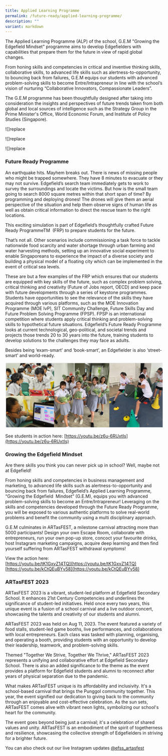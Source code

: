 ```yaml
---
title: Applied Learning Programme
permalink: /future-ready/applied-learning-programme/
description: ""
variant: markdown
---
```

The Applied Learning Programme (ALP) of the school, G.E.M "Growing the Edgefield Mindset"&nbsp;programme aims to develop Edgefielders with capabilities that prepare them for the future in view of rapid global changes.&nbsp;  
  
From honing skills and competencies in critical and inventive thinking skills, collaborative skills, to advanced life skills such as alertness-to-opportunity, to bouncing back from failures, G.E.M equips our students with advanced problem-solving skills to become Entre/Intrapreneur in line with the school’s vision of nurturing “Collaborative Innovators, Compassionate Leaders”.&nbsp;&nbsp;&nbsp;  
  
The G.E.M programme has been thoughtfully designed after taking into consideration the insights and perspectives of future trends taken from both global and local sources of intelligence such as the Strategy Group in the Prime Minister's Office, World Economic Forum, and Institute of Policy Studies (Singapore).

![]replace

![]replace

![]replace

### Future Ready Programme&nbsp;  

An earthquake hits. Mayhem breaks out. There is news of missing people who might be trapped somewhere. They have 8 minutes to evacuate or they may not survive. Edgefield’s search team immediately gets to work to survey the surroundings and locate the victims. But how is the small team going to search 8000 square metres within that short span of time? By programming and deploying drones! The drones will give them an aerial perspective of the situation and help them observe signs of human life as well as obtain critical information to direct the rescue team to the right locations.&nbsp;

This exciting simulation is part of Edgefield’s thoughtfully crafted Future Ready ProgrammeTM&nbsp; (FRP) to prepare students for the future.

That’s not all. Other scenarios include commissioning a task force to tackle nationwide food scarcity and water shortage through urban farming and water harvesting methods, setting up an innovative social experiment to enable Singaporeans to experience the impact of a diverse society and building a physical model of a floating city which can be implemented in the event of critical sea levels.&nbsp;

These are but a few examples of the FRP which ensures that our students are equipped with key skills of the future, such as complex problem solving, critical thinking and creativity (Future of Jobs report, OECD) and keep pace with future developments through a series of keystone programmes. Students have opportunities to see the relevance of the skills they have acquired through various platforms, such as the MOE Innovation Programme (MOE IvP), SIT Community Challenge, Future Skills Day and Future Problem Solving Programme (FPSP). FPSP is an international competition where students apply critical thinking and problem-solving skills to hypothetical future situations. Edgefield’s Future Ready Programme looks at current technological, geo-political, and societal trends and projects those trends 20 to 30 years into the future, training students to develop solutions to the challenges they may face as adults.&nbsp;

Besides being ‘exam-smart’ and ‘book-smart’, an Edgefielder is also ‘street-smart’ and world-ready.

![](/images/Pic%2003.png)

See students in action here: [https://youtu.be/z6u-6RUxtIs](https://youtu.be/z6u-6RUxtIs)&nbsp;

### Growing the Edgefield Mindset

Are there skills you think you can never pick up in school? Well, maybe not at Edgefield!

From honing skills and competencies in business management and marketing, to advanced life skills such as alertness-to-opportunity and bouncing back from failures, Edgefield’s Applied Learning Programme, “Growing the Edgefield&nbsp; Mindset” (G.E.M), equips you with advanced problem-solving skills to become an Entre/Intrapreneur! Leveraging on the skills and competencies developed through the Future Ready Programme, you will be exposed to various authentic platforms to solve real-world problems and benefit the community using a multi disciplinary approach.

G.E.M culminates in ARTasFEST, a milestone carnival attracting more than 5000 participants! Design your own Escape Room, collaborate with entrepreneurs, run your own pop-up store, concoct your favourite drinks, host Instagram marketing campaigns, acquire deep learning and then find yourself suffering from ARTasFEST withdrawal symptoms!

View the action here: <br>
[https://youtu.be/tK1GxvZ14TQ](https://youtu.be/tK1GxvZ14TQ) <br>
[https://youtu.be/kCtQEuBYv58](https://youtu.be/kCtQEuBYv58)

### ARTasFEST 2023

ARTasFEST 2023 is a vibrant, student-led platform at Edgefield Secondary School. It enhances 21st Century Competencies and underlines the significance of student-led initiatives. Held once every two years, this unique event is a fusion of a school carnival and a live outdoor concert, showcasing the talents and creativity of our students and alumni.

ARTasFEST 2023 was held on Aug 11, 2023. The event featured a variety of food stalls, student-led game booths, live performances, and collaborations with local entrepreneurs. Each class was tasked with planning, organising, and operating a booth, providing students with an opportunity to develop their leadership, teamwork, and problem-solving skills. 

Themed "Together We Strive, Together We Thrive," ARTasFEST 2023 represents a unifying and collaborative effort at Edgefield Secondary School. There is also an added significance to the theme as the event provides a platform for Edgefield students and alumni to reconnect after years of physical separation due to the pandemic.

What makes ARTasFEST unique is its affordability and inclusivity. It's a school-based carnival that brings the Punggol community together. This year, the event signified our dedication to giving back to the community through an enjoyable and cost-effective celebration. As the sun sets, ARTasFEST comes alive with vibrant neon lights, symbolizing our school's heart for the community.

The event goes beyond being just a carnival; it's a celebration of shared values and unity. ARTasFEST is an embodiment of the spirit of togetherness and resilience, showcasing the collective strength of Edgefielders in striving for a brighter future.

You can also check out our live Instagram updates [@efss_artasfest](instagram.com/efss_artasfest)